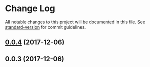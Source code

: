 # Change Log

All notable changes to this project will be documented in this file. See [standard-version](https://github.com/conventional-changelog/standard-version) for commit guidelines.

<a name="0.0.4"></a>
## [0.0.4](https://github.com/jiubao/lazi/compare/v0.0.3...v0.0.4) (2017-12-06)



<a name="0.0.3"></a>
## 0.0.3 (2017-12-06)

